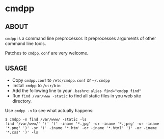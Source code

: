 cmdpp
=====

## ABOUT

`cmdpp` is a command line preprocessor. It preprocesses arguments
of other command line tools.

Patches to `cmdpp.conf` are very welcome.

## USAGE

* Copy `cmdpp.conf` to `/etc/cmdpp.conf` or `~/.cmdpp`
* Install `cmdpp` to `/usr/bin`
* Add the following line to your `.bashrc`: `alias find="cmdpp find"`
* Run `find /var/www -static` to find all static files in you web site directory.

Use `cmdpp -n` to see what actually happens:

	$ cmdpp -n find /var/www/ -static -ls
	find '/var/www/' '(' '(' -iname '*.jpg' -or -iname '*.jpeg' -or -iname '*.png' ')' -or '(' -iname '*.htm' -or -iname '*.html' ')' -or -iname '*.css' ')' -ls
